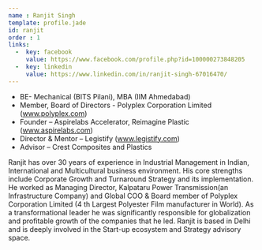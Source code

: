```yaml
---
name : Ranjit Singh
template: profile.jade
id: ranjit
order : 1
links:
  -  key: facebook
     value: https://www.facebook.com/profile.php?id=100000273848205
  -  key: linkedin
     value: https://www.linkedin.com/in/ranjit-singh-67016470/
---
```


- BE- Mechanical (BITS Pilani), MBA (IIM Ahmedabad)
- Member, Board of Directors - Polyplex Corporation Limited (www.polyplex.com)
- Founder – Aspirelabs Accelerator, Reimagine Plastic (www.aspirelabs.com)
- Director &amp; Mentor – Legistify (www.legistify.com)
- Advisor – Crest Composites and Plastics

Ranjit has over 30 years of experience in Industrial Management in Indian, International and
Multicultural business environment. His core strengths include Corporate Growth and Turnaround
Strategy and its implementation. He worked as Managing Director, Kalpataru Power Transmission(an
Infrastructure Company) and Global COO &amp; Board member of Polyplex Corporation Limited (4 th Largest
Polyester Film manufacturer in World). As a transformational leader he was significantly responsible for
globalization and profitable growth of the companies that he led. Ranjit is based in Delhi and is deeply
involved in the Start-up ecosystem and Strategy advisory space.